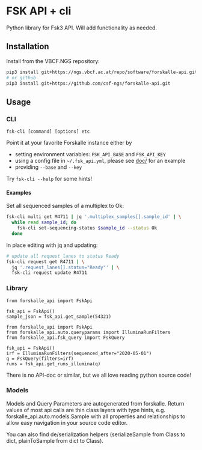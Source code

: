 # FSK API + cli

Python library for Fsk3 API. Will add functionality as needed.

## Installation

Install from the VBCF.NGS repository:

```bash
pip3 install git+https://ngs.vbcf.ac.at/repo/software/forskalle-api.git
# or github
pip3 install git+https://github.com/csf-ngs/forskalle-api.git
```

## Usage

### CLI

```
fsk-cli [command] [options] etc
```

Point it at your favorite Forskalle instance either by

- setting environment variables: `FSK_API_BASE` and `FSK_API_KEY`
- using a config file in `~/.fsk_api.yml`, please see [doc/](doc/) for an example
- providing `--base` and `--key`

Try `fsk-cli --help` for some hints!

#### Examples

Set all sequenced samples of a multiplex to Ok:

```bash
fsk-cli multi get M4711 | jq '.multiplex_samples[].sample_id' | \
  while read sample_id; do 
    fsk-cli set-sequencing-status $sample_id --status Ok
  done
```

In place editing with jq and updating:

```bash
# update all request lanes to status Ready
fsk-cli request get R4711 | \
  jq '.request_lanes[].status="Ready"' | \
  fsk-cli request update R4711
```

### Library

```
from forskalle_api import FskApi

fsk_api = FskApi()
sample_json = fsk_api.get_sample(54321)
```

```
from forskalle_api import FskApi
from forskalle_api.auto.queryparams import IlluminaRunFilters
from forskalle_api.fsk_query import FskQuery

fsk_api = FskApi()
irf = IlluminaRunFilters(sequenced_after="2020-05-01")
q = FskQuery(filters=irf)
runs = fsk_api.get_runs_illumina(q)
```

There is no API-doc or similar, but we all love reading python source code!

### Models

Models and Query Parameters are autogenerated from forskalle. Return values of most api calls are thin class layers with type hints, e.g. forskalle_api.auto.models.Sample with all properties and relationships to allow easy navigation in your source code editor.

You can also find de/serialization helpers (serializeSample from Class to dict, plainToSample from dict to Class).
